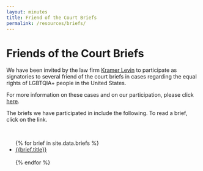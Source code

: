 ```yaml
---
layout: minutes
title: Friend of the Court Briefs
permalink: /resources/briefs/
---
```


# Friends of the Court Briefs

We have been invited by the law firm [Kramer Levin](http://www.kramerlevin.com/probono/overview/) to participate as signatories to several friend of the court briefs in cases regarding the equal rights of LGBTQIA+ people in the United States. 

For more information on these cases and on our participation, please click [here](http://aquakerwitch.blogspot.co.uk/search/label/Kramer%20Levin).

The briefs we have participated in include the following. To read a brief, click on the link.

<br>

<ul id='briefs'>
  {% for brief in site.data.briefs %}
    <li><a href="{{brief.link}}">{{brief.title}}</a></li><br>
  {% endfor %}
</ul>

